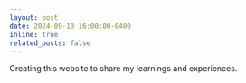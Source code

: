 ```yaml
---
layout: post
date: 2024-09-10 16:00:00-0400
inline: true
related_posts: false
---
```


Creating this website to share my learnings and experiences.

